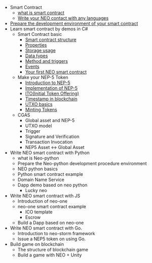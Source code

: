 - Smart Contract
    - [what is smart contract](What_is_smart_contract.md)
    - [Write your  NEO contact with any languages](What_is_smart_contract.md#write-smart-contracts-in-any-language)
- [Prepare the development environment of your smart contract](Development_set_up.md)
- Learn smart contract by demos in C#
	- Smart Contract basic
		- [Smart contract structure](Smart_Contract_basics.md#1-contract-structure) 
		- [Properties](Smart_Contract_basics.md#2-constract-property)
		- [Storage usage](Smart_Contract_basics.md#2-storage-property)
		- [Data types](Smart_Contract_basics.md#3--data-type)
		- [Method and triggers](Smart_Contract_basics.md#6-events)
		- [Events](Smart_Contract_basics.md#6-events) 
		- [Your first NEO smart contract](Smart_Contract_basics.md#learn-by-demo)
	- Make your NEP-5 Token
		- [Introduction to NEP-5](What_is_nep5.md#introduction-to-nep-5)
		- [Implementation of NEP-5](What_is_nep5.md#implementation-of-nep-5)
		- [ITO(Initial Token Offering)](Give_an_ITO.md#give-an-ito-initial-token-offering)
		- [Timestamp in blockchain](Give_an_ITO.md#timestamp)
		- [UTXO basics](UTXO.md)
		- [Minting Tokens](Give_an_ITO.md#minttoken)
	- CGAS
		- Global asset and NEP-5
		- UTXO model
		- Trigger
		- Signature and Verification
		- Transaction Invocation
		- NEP5 Asset <-> Global Asset
- Write NEO smart contract with Python 
	- what is Neo-python
	- Prepare the Neo-python development procedure environment 
	- NEO python basics
	- Python smart contract example
	- Domain Name Service
	- Dapp demo based on neo python
		- Lucky neo 
- Write NEO smart contract with JS
	- Introduction of neo-one
	- neo-one smart contract example
		- ICO template
		- Escrow
	- Build a Dapp based on neo-one 
- Write NEO smart contract with Go.
	- Introduction to neo-storm framework
	- Issue a NEP5 token on using Go.
- Build game on blockchain
	- The structure of blockchain game
	- Build a game with NEO + Unity